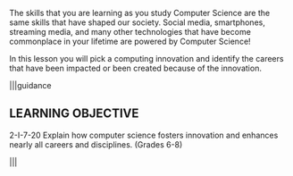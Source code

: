 The skills that you are learning as you study Computer Science are the same skills that have shaped our society.  Social media, smartphones, streaming media, and many other technologies that have become commonplace in your lifetime are powered by Computer Science!

In this lesson you will pick a computing innovation and identify the careers that have been impacted or been created because of the innovation.

|||guidance
## LEARNING OBJECTIVE
2-I-7-20 Explain how computer science fosters innovation and enhances nearly all careers and disciplines. (Grades 6-8)

|||